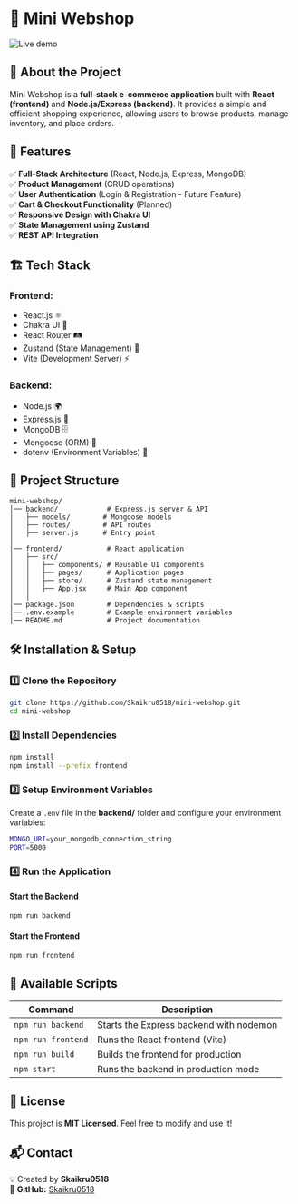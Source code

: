 # 🛒 Mini Webshop

![Live demo]((https://mini-webshop.onrender.com/)) <!-- Replace with an actual image if available -->

## 📌 About the Project
Mini Webshop is a **full-stack e-commerce application** built with **React (frontend)** and **Node.js/Express (backend)**. It provides a simple and efficient shopping experience, allowing users to browse products, manage inventory, and place orders.

## 🚀 Features
✅ **Full-Stack Architecture** (React, Node.js, Express, MongoDB)  
✅ **Product Management** (CRUD operations)  
✅ **User Authentication** (Login & Registration - Future Feature)  
✅ **Cart & Checkout Functionality** (Planned)  
✅ **Responsive Design with Chakra UI**  
✅ **State Management using Zustand**  
✅ **REST API Integration**  

## 🏗️ Tech Stack
### **Frontend:**
- React.js ⚛️
- Chakra UI 💅
- React Router 🛤️
- Zustand (State Management) 🌿
- Vite (Development Server) ⚡

### **Backend:**
- Node.js 🌍
- Express.js 🚀
- MongoDB 🗄️
- Mongoose (ORM) 🔗
- dotenv (Environment Variables) 🔐

## 📂 Project Structure
```
mini-webshop/
│── backend/            # Express.js server & API
│   ├── models/        # Mongoose models
│   ├── routes/        # API routes
│   ├── server.js      # Entry point
│
│── frontend/           # React application
│   ├── src/
│   │   ├── components/ # Reusable UI components
│   │   ├── pages/      # Application pages
│   │   ├── store/      # Zustand state management
│   │   ├── App.jsx     # Main App component
│   │
│── package.json        # Dependencies & scripts
│── .env.example        # Example environment variables
│── README.md           # Project documentation
```

## 🛠️ Installation & Setup
### **1️⃣ Clone the Repository**
```sh
git clone https://github.com/Skaikru0518/mini-webshop.git
cd mini-webshop
```

### **2️⃣ Install Dependencies**
```sh
npm install
npm install --prefix frontend
```

### **3️⃣ Setup Environment Variables**
Create a `.env` file in the **backend/** folder and configure your environment variables:
```sh
MONGO_URI=your_mongodb_connection_string
PORT=5000
```

### **4️⃣ Run the Application**
#### **Start the Backend**
```sh
npm run backend
```
#### **Start the Frontend**
```sh
npm run frontend
```

## 🔧 Available Scripts
| Command | Description |
|---------|-------------|
| `npm run backend` | Starts the Express backend with nodemon |
| `npm run frontend` | Runs the React frontend (Vite) |
| `npm run build` | Builds the frontend for production |
| `npm start` | Runs the backend in production mode |

## 📜 License
This project is **MIT Licensed**. Feel free to modify and use it!

## 📬 Contact
💡 Created by **Skaikru0518**  
📌 **GitHub:** [Skaikru0518](https://github.com/Skaikru0518)  

